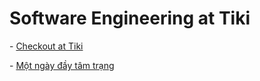# Software Engineering at Tiki

\- [Checkout at Tiki](#checkout_at_tiki)

\- [Một ngày đầy tâm trạng](#a_little_mood)
